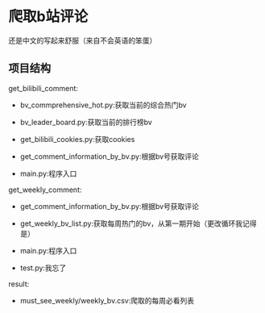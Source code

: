 # 爬取b站评论

还是中文的写起来舒服（来自不会英语的笨蛋）

## 项目结构

get_bilibili_comment:

- bv_commprehensive_hot.py:获取当前的综合热门bv
	
- bv_leader_board.py:获取当前的排行榜bv
	
- get_bilibili_cookies.py:获取cookies
	
- get_comment_information_by_bv.py:根据bv号获取评论
	
- main.py:程序入口

get_weekly_comment:

- get_comment_information_by_bv.py:根据bv号获取评论

- get_weekly_bv_list.py:获取每周热门的bv，从第一期开始（更改循环我记得是）

- main.py:程序入口

- test.py:我忘了

result:

- must_see_weekly/weekly_bv.csv:爬取的每周必看列表
